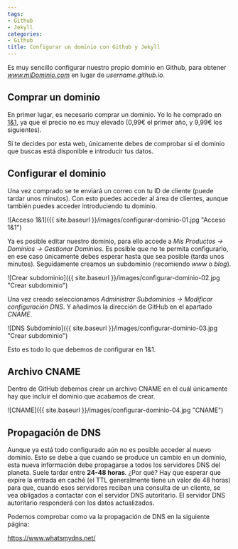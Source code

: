 ```yaml
---
tags:
- Github
- Jekyll
categories:
- Github
title: Configurar un dominio con Github y Jekyll 
---
```


Es muy sencillo configurar nuestro propio dominio en Github, para obtener *www.miDominio.com* en lugar de *username.github.io*.

## Comprar un dominio

En primer lugar, es necesario comprar un dominio. Yo lo he comprado en [1&1](https://www.1and1.es/ "www.1and1.es"), ya que el precio no es muy elevado (0,99€ el primer año, y 9,99€ los siguientes).

Si te decides por esta web, únicamente debes de comprobar si el dominio que buscas está disponible e introducir tus datos.

## Configurar el dominio

Una vez comprado se te enviará un correo con tu ID de cliente (puede tardar unos minutos). Con esto puedes acceder al área de clientes, aunque también puedes acceder introduciendo tu dominio.

![Acceso 1&1]({{ site.baseurl }}/images/configurar-dominio-01.jpg "Acceso 1&1")

Ya es posible editar nuestro dominio, para ello accede a *Mis Productos -> Dominios -> Gestionar Dominios*. Es posible que no te permita configurarlo, en ese caso únicamente debes esperar hasta que sea posible (tarda unos minutos). Seguidamente creamos un subdominio (recomiendo *www* o *blog*).

![Crear subdominio]({{ site.baseurl }}/images/configurar-dominio-02.jpg "Crear subdominio")

Una vez creado seleccionamos *Administrar Subdominios -> Modificar configuración DNS*. Y añadimos la dirección de GitHub en el apartado *CNAME*.

![DNS Subdominio]({{ site.baseurl }}/images/configurar-dominio-03.jpg "Crear subdominio")

Esto es todo lo que debemos de configurar en 1&1.

## Archivo CNAME

Dentro de GitHub debemos crear un archivo CNAME en el cuál únicamente hay que incluir el dominio que acabamos de crear.

![CNAME]({{ site.baseurl }}/images/configurar-dominio-04.jpg "CNAME")

## Propagación de DNS

Aunque ya está todo configurado aún no es posible acceder al nuevo dominio. Esto se debe a que cuando se produce un cambio en un dominio, esta nueva información debe propagarse a todos los servidores DNS del planeta. Suele tardar entre **24-48 horas**. ¿Por qué? Hay que esperar que expire la entrada en caché (el TTL generalmente tiene un valor de 48 horas) para que, cuando esos servidores reciban una consulta de un cliente, se vea obligados a contactar con el servidor DNS autoritario. El servidor DNS autoritario responderá con los datos actualizados.

Podemos comprobar como va la propagación de DNS en la siguiente página:

<https://www.whatsmydns.net/>



